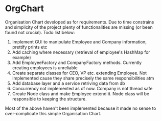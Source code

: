 # OrgChart

Organisation Chart developed as for requirements. Due to time constrains and simplicity of the project plenty of functionalities
are missing (or been found not crucial). Todo list below:

1. Implement GUI to manipulate Employee and Company information, prettify prints etc
2. Add caching where necessary (retrieval of employee's HashMap for example)
3. Add EmployeeFactory and CompanyFactory methods. Currently creating employees is unreliable
4. Create separate classes for CEO, VP etc. extending Employee. 
    Not implemented cause they share precisely the same responsibilities atm
5. Add database layer and a service retriving data from db
6. Concurrency not implemented as of now. Company is not thread safe
7. Create Node class and make Employee extend it. Node class will be responsible to keeping the structure.

Most of the above haven't been implemented because it made no sense to over-complicate this simple Organisation Chart.

